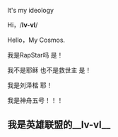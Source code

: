 It's my ideology

Hi，/__lv-vl__/

Hello，My Cosmos.

我是RapStar吗 是！

我不是耶稣 也不是救世主 是！

我是刘泽楷 耶！

我是神舟五号！！！

## 我是英雄联盟的__lv-vl__

